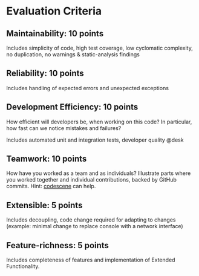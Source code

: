 # Evaluation Criteria

## Maintainability: 10 points

Includes simplicity of code, high test coverage, low cyclomatic complexity,
no duplication, no warnings & static-analysis findings

## Reliability: 10 points

Includes handling of expected errors and unexpected exceptions

## Development Efficiency: 10 points

How efficient will developers be, when working on this code?
In particular, how fast can we notice mistakes and failures?

Includes automated unit and integration tests,
developer quality @desk

## Teamwork: 10 points

How have you worked as a team and as individuals?
Illustrate parts where you worked together and
individual contributions,
backed by GitHub commits.
Hint: [codescene](https://codescene.io/) can help.

## Extensible: 5 points

Includes decoupling, code change required for adapting to changes
(example: minimal change to replace console with a network interface)

## Feature-richness: 5 points

Includes completeness of features and
implementation of Extended Functionality.
